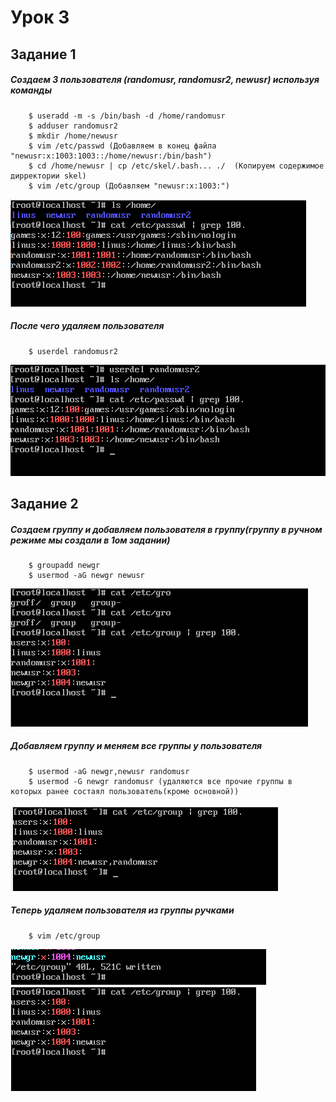# Урок 3
## Задание 1

##### Создаем 3 пользователя (randomusr, randomusr2, newusr) используя команды

        $ useradd -m -s /bin/bash -d /home/randomusr
        $ adduser randomusr2
        $ mkdir /home/newusr
        $ vim /etc/passwd (Добавляем в конец файла "newusr:x:1003:1003::/home/newusr:/bin/bash")
        $ cd /home/newusr | cp /etc/skel/.bash... ./  (Копируем содержимое дирректории skel)
        $ vim /etc/group (Добавляем "newusr:x:1003:")

![](./Screenshot_1.png)

##### После чего удаляем пользователя

        $ userdel randomusr2
    
![](./Screenshot_2.png)

## Задание 2
##### Создаем группу и добавляем пользователя в группу(группу в ручном режиме мы создали в 1ом задании)

        $ groupadd newgr
        $ usermod -aG newgr newusr
    
![](./Screenshot_3.png)

##### Добавляем группу и меняем все группы у пользователя

        $ usermod -aG newgr,newusr randomusr
        $ usermod -G newgr randomusr (удаляются все прочие группы в которых ранее состаял пользователь(кроме основной))
        
![](./Screenshot_4.png)

##### Теперь удаляем пользователя из группы ручками

        $ vim /etc/group
        
![](./Screenshot_5.png)
![](./Screenshot_6.png)


